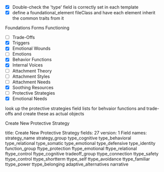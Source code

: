 ---
---

- [x] Double-check the 'type' field is correctly set in each template
- [x] define a foundational_element fileClass and have each element inherit the common traits from it

Foundations Forms Functioning
- [ ] Trade-Offs
- [x] Triggers
- [x] Emotional Wounds
- [ ] Emotions
- [x] Behavior Functions
- [x] Internal Voices
- [ ] Attachment Theory
- [ ] Attachment Styles
- [ ] Attachment Needs
- [x] Soothing Resources
- [ ] Protective Strategies
- [x] Emotional Needs

look up the protective strategies field lists for behvaior functions and trade-offs and create these as actual objects

Create New Protective Strategy

title: Create New Protective Strategy
fields: 27
version: 1
Field names: 
strategy_name
strategy_group
type_cognitive
type_behavioral
type_relational
type_somatic
type_emotional
type_defensive
type_identity
function_group
ftype_protection
ftype_emotional
ftype_relational
ftype_control
ftype_cognitive
tradeoff_group
ttype_connection
ttype_safety
ttype_control
ttype_shortterm
ttype_self
ttype_avoidance
ttype_familiar
ttype_power
ttype_belonging
adaptive_alternatives
narrative